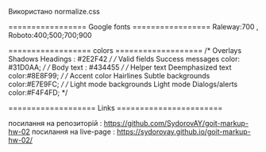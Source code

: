 Використано normalize.css

================= Google fonts =================
Raleway:700 , Roboto:400;500;700;900

================== colors ===================
/* Overlays Shadows Headings : #2E2F42 */
/* Valid fields Success messages color: #31D0AA; */
/* Body text : #434455 */
/* Helper text Deemphasized text color:#8E8F99; */
/* Accent color Hairlines Subtle backgrounds color:#E7E9FC; */
/* Light mode backgrounds Light mode Dialogs/alerts color:#F4F4FD; */

=================== Links =======================

посилання на репозиторій : https://github.com/SydorovAY/goit-markup-hw-02
посилання на  live-page  : https://sydorovay.github.io/goit-markup-hw-02/